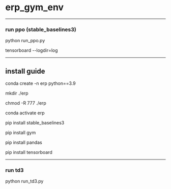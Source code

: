 # erp_gym_env

-----------------------------------------------------



### run ppo (stable_baselines3)

python run_ppo.py

tensorboard --logdir=log

-----------------------------------------------------

## install guide
conda create -n erp python==3.9

mkdir ./erp

chmod -R 777 ./erp

conda activate erp


pip install stable_baselines3

pip install gym

pip install pandas

pip install tensorboard

-----------------------------------------------------

### run td3
python run_td3.py


